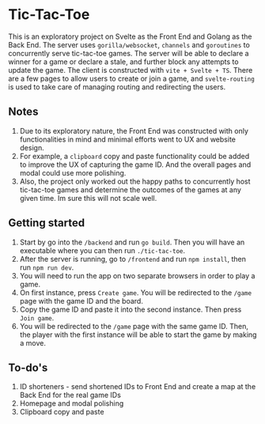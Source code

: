 # Tic-Tac-Toe

This is an exploratory project on Svelte as the Front End and Golang as the Back End. The server uses `gorilla/websocket`, `channels` and `goroutines` to concurrently serve tic-tac-toe games. The server will be able to declare a winner for a game or declare a stale, and further block any attempts to update the game. The client is constructed with `vite + Svelte + TS`. There are a few pages to allow users to create or join a game, and `svelte-routing` is used to take care of managing routing and redirecting the users.

## Notes

1. Due to its exploratory nature, the Front End was constructed with only functionalities in mind and minimal efforts went to UX and website design.
2. For example, a `clipboard` copy and paste functionality could be added to improve the UX of capturing the game ID. And the overall pages and modal could use more polishing. 
3. Also, the project only worked out the happy paths to concurrently host tic-tac-toe games and determine the outcomes of the games at any given time. Im sure this will not scale well.

## Getting started
1. Start by go into the `/backend` and run `go build`. Then you will have an executable where you can then run `./tic-tac-toe`.
2. After the server is running, go to `/frontend` and run `npm install`, then run `npm run dev`.
3. You will need to run the app on two separate browsers in order to play a game.
4. On first instance, press `Create game`. You will be redirected to the `/game` page with the game ID and the board. 
5. Copy the game ID and paste it into the second instance. Then press `Join game`.
6. You will be redirected to the `/game` page with the same game ID. Then, the player with the first instance will be able to start the game by making a move. 

## To-do's
1. ID shorteners - send shortened IDs to Front End and create a map at the Back End for the real game IDs
2. Homepage and modal polishing
3. Clipboard copy and paste